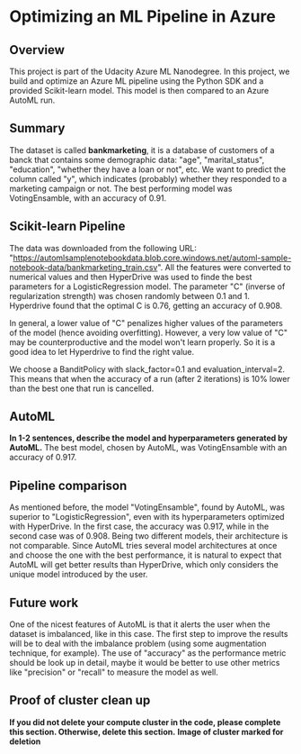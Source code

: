# Optimizing an ML Pipeline in Azure

## Overview
This project is part of the Udacity Azure ML Nanodegree.
In this project, we build and optimize an Azure ML pipeline using the Python SDK and a provided Scikit-learn model.
This model is then compared to an Azure AutoML run.

## Summary
The dataset is called **bankmarketing**, it is a database of customers of a banck that contains some demographic data: "age", "marital_status", "education", "whether they have a loan or not", etc. We want to predict the column called "y", which indicates (probably) whether they responded to a marketing campaign or not.
The best performing model was VotingEnsamble, with an accuracy of 0.91.

## Scikit-learn Pipeline
The data was downloaded from the following URL: "https://automlsamplenotebookdata.blob.core.windows.net/automl-sample-notebook-data/bankmarketing_train.csv". All the features were converted to numerical values and then HyperDrive was used to finde the best parameters for a LogisticRegression model.
The parameter "C" (inverse of regularization strength) was chosen randomly between 0.1 and 1. 
Hyperdrive found that the optimal C is 0.76, getting an accuracy of 0.908.

In general, a lower value of "C" penalizes higher values of the parameters of the model (hence avoiding overfitting). However, a very low value of "C" may be counterproductive and the model won't learn properly. So it is a good idea to let Hyperdrive to find the right value.

We choose a BanditPolicy with slack_factor=0.1 and evaluation_interval=2. This means that when the accuracy of a run (after 2 iterations) is 10% lower than the best one that run is cancelled. 

## AutoML
**In 1-2 sentences, describe the model and hyperparameters generated by AutoML.**
The best model, chosen by AutoML, was VotingEnsamble with an accuracy of 0.917. 

## Pipeline comparison
As mentioned before, the model "VotingEnsamble", found by AutoML, was superior to "LogisticRegression", even with its hyperparameters optimized with HyperDrive. In the first case, the accuracy was 0.917, while in the second case was of 0.908. Being two different models, their architecture is not comparable. 
Since AutoML tries several model architectures at once and choose the one with the best performance, it is natural to expect that AutoML will get better results than HyperDrive, which only considers the unique model introduced by the user.

## Future work
One of the nicest features of AutoML is that it alerts the user when the dataset is imbalanced, like in this case. The first step to improve the results will be to deal with the imbalance problem (using some augmentation technique, for example).
The use of "accuracy" as the performance metric should be look up in detail, maybe it would be better to use other metrics like "precision" or "recall" to measure the model as well.

## Proof of cluster clean up
**If you did not delete your compute cluster in the code, please complete this section. Otherwise, delete this section.**
**Image of cluster marked for deletion**
